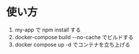 # 使い方

1. my-app で npm install する
2. docker-compose build --no-cache でビルドする
3. docker compose up -d でコンテナを立ち上げる
